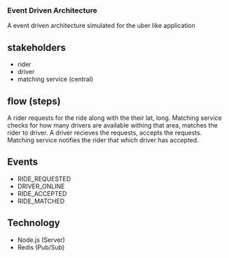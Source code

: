 ### Event Driven Architecture

A event driven architecture simulated for the uber like application

## stakeholders

- rider
- driver
- matching service (central)

## flow (steps)

A rider requests for the ride along with the their lat, long.
Matching service checks for how many drivers are available withing that area, matches the rider to driver. A driver recieves the requests, accepts the requests. Matching service notifies the rider that which driver has accepted.

## Events

- RIDE_REQUESTED
- DRIVER_ONLINE
- RIDE_ACCEPTED
- RIDE_MATCHED

## Technology

- Node.js (Server)
- Redis (Pub/Sub)

